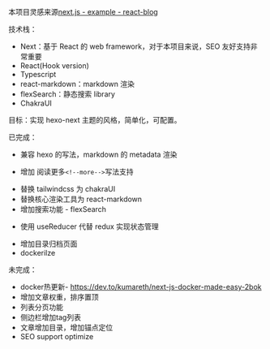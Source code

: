 本项目灵感来源[next.js - example - react-blog](https://github.com/vercel/next.js/tree/canary/examples/blog-starter-typescript)

技术栈：

- Next：基于 React 的 web framework，对于本项目来说，SEO 友好支持非常重要
- React(Hook version)
- Typescript
- react-markdown：markdown 渲染
- flexSearch：静态搜索 library
- ChakraUI

目标：实现 hexo-next 主题的风格，简单化，可配置。

已完成：

- 兼容 hexo 的写法，markdown 的 metadata 渲染
* 增加 阅读更多`<!--more-->`写法支持
- 替换 tailwindcss 为 chakraUI
- 替换核心渲染工具为 react-markdown
- 增加搜索功能 - flexSearch
* 使用 useReducer 代替 redux 实现状态管理
- 增加目录归档页面
- dockerilze

未完成：

- docker热更新- https://dev.to/kumareth/next-js-docker-made-easy-2bok
- 增加文章权重，排序置顶
- 列表分页功能
- 侧边栏增加tag列表
- 文章增加目录，增加锚点定位
- SEO support optimize

